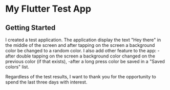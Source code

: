 # My Flutter Test App

## Getting Started

I created a test application. 
The application display the text "Hey there" in the middle of the screen and after tapping on the screen a background color be changed to a random color. 
I also add other feature to the app: 
-after double tapping on the screen a background color changed on the previous color (if that exists),
-after a long press color be saved in a "Saved colors" list.

Regardless of the test results, I want to thank you for the opportunity to spend the last three days with interest.

